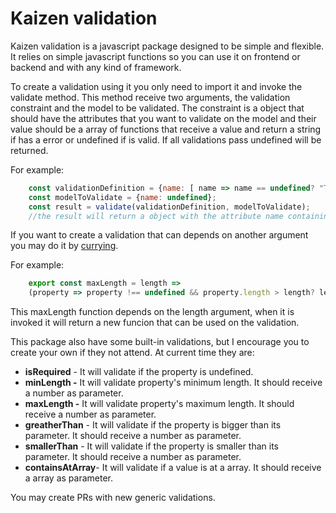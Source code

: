 # Kaizen validation

Kaizen validation is a javascript package designed to be simple and flexible. It relies on simple javascript functions so you can use it on frontend or backend and with any kind of framework.

To create a validation using it you only need to import it and invoke the validate method. This method receive two arguments, the validation constraint and the model to be validated. The constraint is a object that should have the attributes that you want to validate on the model and their value should be a array of functions that receive a value and return a string if has a error or undefined if is valid. If all validations pass undefined will be returned.

For example:

```javascript
    const validationDefinition = {name: [ name => name == undefined? "The name is required": undefined ]};
    const modelToValidate = {name: undefined};
    const result = validate(validationDefinition, modelToValidate);
    //the result will return a object with the attribute name containing a array with "The name is required" message
```

If you want to create a validation that can depends on another argument you may do it by [currying](https://en.wikipedia.org/wiki/Currying).

For example:

```javascript
    export const maxLength = length => 
    (property => property !== undefined && property.length > length? lengthError : undefined);
```

This maxLength function depends on the length argument, when it is invoked it will return a new funcion that can be used on the validation. 

This package also have some built-in validations, but I encourage you to create your own if they not attend. At current time they are:

 - **isRequired** - It will validate if the property is undefined.
 - **minLength -** It will validate property's minimum length. It should receive a number as parameter.
 - **maxLength -** It will validate property's maximum length. It should receive a number as parameter.
 - **greatherThan** - It will validate if the property is bigger than its parameter. It should receive a number as parameter.
 - **smallerThan** - It will validate if the property is smaller than its parameter. It should receive a number as parameter.
 - **containsAtArray**- It will validate if a value is at a array. It should receive a array as parameter.

You may create PRs with new generic validations.
